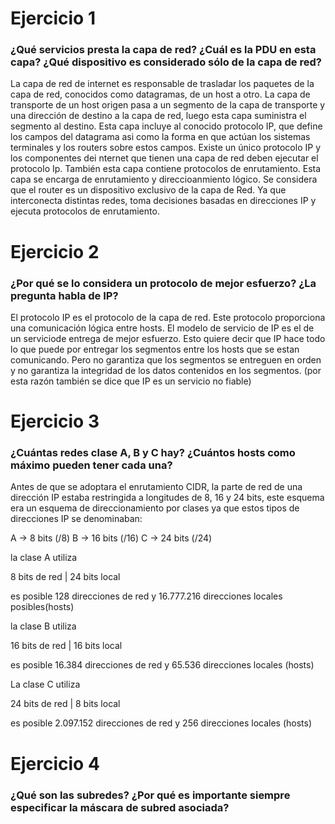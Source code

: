 <h1>Ejercicio 1</h1>
<h3>¿Qué servicios presta la capa de red? ¿Cuál es la PDU en esta capa? ¿Qué dispositivo
es considerado sólo de la capa de red?</h3>

La capa de red de internet es responsable de trasladar los paquetes de la capa de red, conocidos como datagramas, de un host a otro.
La capa de transporte de un host origen pasa a un segmento de la capa de transporte y una dirección de destino a la capa de red, luego esta capa suministra el segmento al destino.
Esta capa incluye al conocido protocolo IP, que define los campos del datagrama asi como la forma en que actúan los sistemas terminales y los routers sobre estos campos.
Existe un único protocolo IP y los componentes dei nternet que tienen una capa de red deben ejecutar el protocolo Ip. 
También esta capa contiene protocolos de enrutamiento.
Esta capa se encarga de enrutamiento y direccioanmiento lógico.
Se considera que el router es un dispositivo exclusivo de la capa de Red. Ya que interconecta distintas redes, toma decisiones basadas en direcciones IP y ejecuta protocolos de enrutamiento.

<h1>Ejercicio 2</h1>
<h3>¿Por qué se lo considera un protocolo de mejor esfuerzo? ¿La pregunta habla de IP?</h3>

El protocolo IP es el protocolo de la capa de red. Este protocolo proporciona una comunicación lógica entre hosts.
El modelo de servicio de IP es el de un serviciode entrega de mejor esfuerzo. Esto quiere decir que
IP hace todo lo que puede por entregar los segmentos entre los hosts que se estan comunicando.
Pero no garantiza que los segmentos se entreguen en orden y no garantiza la integridad de los datos contenidos en los segmentos.
(por esta razón también se dice que IP es un servicio no fiable)

<h1>Ejercicio 3</h1>
<h3>¿Cuántas redes clase A, B y C hay? ¿Cuántos hosts como máximo pueden tener cada
una?</h3>

Antes de que se adoptara el enrutamiento CIDR, la parte de red de una dirección IP estaba restringida a longitudes de
8, 16 y 24 bits, este esquema era un esquema de direccionamiento por clases ya que estos tipos de direcciones IP se denominaban:

A -> 8 bits (/8)
B -> 16 bits (/16)
C -> 24 bits (/24)

la clase A utiliza 

8 bits de red  | 24 bits local


es posible 128 direcciones de red y 16.777.216 direcciones locales posibles(hosts)

la clase B utiliza

16 bits de red | 16 bits local 

es posible 16.384 direcciones de red y 65.536 direcciones locales (hosts)


La clase C utiliza 

24 bits de red | 8 bits local 

es posible 2.097.152 direcciones de red y 256 direcciones locales (hosts)

<h1>Ejercicio 4</h1>
<h3>¿Qué son las subredes? ¿Por qué es importante siempre especificar la máscara de
subred asociada?</h3>



